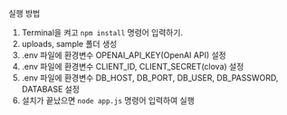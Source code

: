 실행 방법
1. Terminal을 켜고 `npm install` 명령어 입력하기.
2. uploads, sample 폴더 생성
3. .env 파일에 환경변수 OPENAI_API_KEY(OpenAI API) 설정
4. .env 파일에 환경변수 CLIENT_ID, CLIENT_SECRET(clova) 설정
5. .env 파일에 환경변수 DB_HOST, DB_PORT, DB_USER, DB_PASSWORD, DATABASE 설정
6. 설치가 끝났으면 `node app.js` 명령어 입력하여 실행
